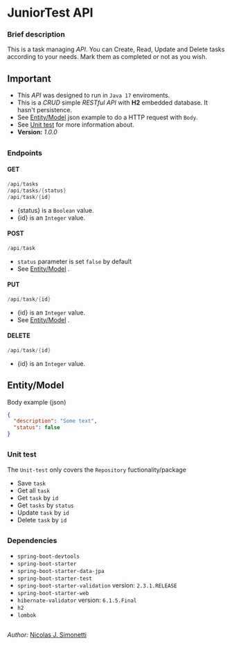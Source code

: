 # JuniorTest API

### Brief description
This is a task managing *API*. You can Create, Read, Update and Delete tasks according to your needs. Mark them as completed or not as you wish.

## Important
- This *API* was designed to run in `Java 17` enviroments.
- This is a *CRUD* simple *RESTful API* with **H2** embedded database. It hasn't persistence.
- See [Entity/Model](#entitymodel) json example to do a HTTP request with `Body`.
- See [Unit test](#unit-test) for more information about.
- **Version:** *1.0.0*
##


### Endpoints
#### GET
```java
/api/tasks
/api/tasks/{status}
/api/task/{id}
```
- {status} is a `Boolean` value.
- {id} is an `Integer` value.

#### POST
```java
/api/task
```
- `status` parameter is set `false` by default
- See [Entity/Model](#entitymodel) .

#### PUT
```java
/api/task/{id}
```
- {id} is an `Integer` value.
- See [Entity/Model](#entitymodel) .

#### DELETE
```java
/api/task/{id}
```
- {id} is an `Integer` value.

## Entity/Model
Body example (json)
```json
{
  "description": "Some text",
  "status": false
}
```
##
### Unit test
The `Unit-test` only covers the `Repository` fuctionality/package
- Save `task`
- Get all `task`
- Get `task` by `id`
- Get `tasks` by `status`
- Update `task` by `id`
- Delete `task` by `id`
##
### Dependencies
- `spring-boot-devtools`
- `spring-boot-starter`
- `spring-boot-starter-data-jpa`
- `spring-boot-starter-test`
- `spring-boot-starter-validation` version: `2.3.1.RELEASE`
- `spring-boot-starter-web`
- `hibernate-validator` version: `6.1.5.Final`
- `h2`
- `lombok`
##
*Author:* [Nicolas J. Simonetti](https://github.com/nicosimo8/)